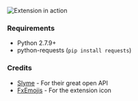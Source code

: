 ![Extension in action](https://github.com/wallace11/ulauncher-url-shortener/blob/master/demo.png)

### Requirements
- Python 2.7.9+
- python-requests (`pip install requests`)

### Credits
- [Slyme](https://5ly.me) - For their great open API
- [FxEmojis](https://github.com/mozilla/fxemoji) - For the extension icon
